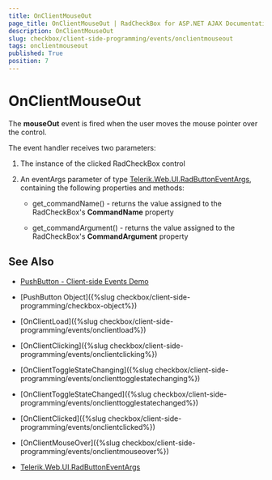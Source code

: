 ```yaml
---
title: OnClientMouseOut
page_title: OnClientMouseOut | RadCheckBox for ASP.NET AJAX Documentation
description: OnClientMouseOut
slug: checkbox/client-side-programming/events/onclientmouseout
tags: onclientmouseout
published: True
position: 7
---
```


# OnClientMouseOut

The **mouseOut** event is fired when the user moves the mouse pointer over the control.

The event handler receives two parameters:

1. The instance of the clicked RadCheckBox control

1. An eventArgs parameter of type [Telerik.Web.UI.RadButtonEventArgs](http://docs.telerik.com/devtools/aspnet-ajax/api/client/args/Telerik.Web.UI.ButtonEventArgs), containing the following properties and methods:

	* get_commandName() - returns the value assigned to the RadCheckBox's **CommandName** property

	* get_commandArgument() - returns the value assigned to the RadCheckBox's **CommandArgument** property


## See Also

 * [PushButton - Client-side Events Demo](http://demos.telerik.com/aspnet-ajax/checkbox/client-side-api/client-side-events/defaultcs.aspx)
 
 * [PushButton Object]({%slug checkbox/client-side-programming/checkbox-object%})
 
 * [OnClientLoad]({%slug checkbox/client-side-programming/events/onclientload%})
 
 * [OnClientClicking]({%slug checkbox/client-side-programming/events/onclientclicking%})

 * [OnClientToggleStateChanging]({%slug checkbox/client-side-programming/events/onclienttogglestatechanging%})

 * [OnClientToggleStateChanged]({%slug checkbox/client-side-programming/events/onclienttogglestatechanged%})
 
 * [OnClientClicked]({%slug checkbox/client-side-programming/events/onclientclicked%})
 
 * [OnClientMouseOver]({%slug checkbox/client-side-programming/events/onclientmouseover%})

 * [Telerik.Web.UI.RadButtonEventArgs](http://docs.telerik.com/devtools/aspnet-ajax/api/client/args/Telerik.Web.UI.ButtonEventArgs)